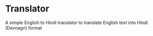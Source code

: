 # Translator
A simple English to Hindi translator to translate English text into Hindi (Devnagri) format
